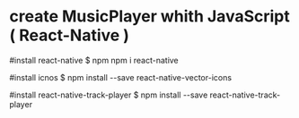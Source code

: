 # create MusicPlayer whith JavaScript ( React-Native ) 

#install react-native 
$ npm npm i react-native

#install icnos 
$ npm install --save react-native-vector-icons

#install react-native-track-player 
$ npm install --save react-native-track-player
